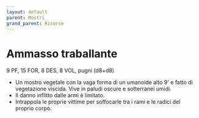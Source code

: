```yaml
---
layout: default
parent: Mostri
grand_parent: Risorse
---
```


# Ammasso traballante

9 PF, 15 FOR, 8 DES, 8 VOL, pugni (d8+d8)

- Un mostro vegetale con la vaga forma di un umanoide alto 9' e fatto di vegetazione viscida. Vive in paludi oscure e sotterranei umidi.
- Il danno inflitto dalle armi è limitato.
- Intrappola le proprie vittime per soffocarle tra i rami e le radici del proprio corpo.

